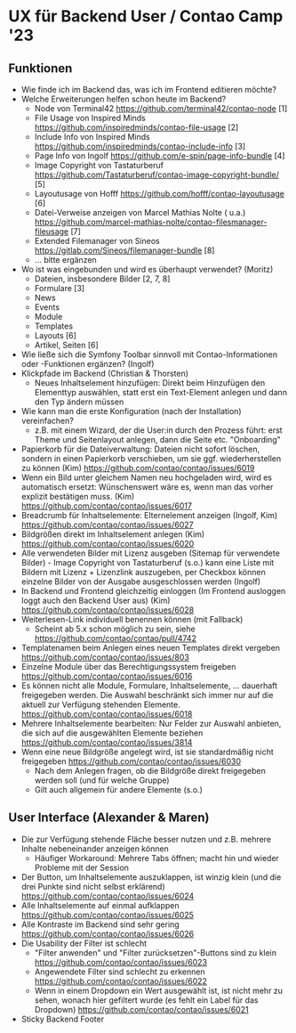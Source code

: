 # UX für Backend User / Contao Camp '23

## Funktionen

* Wie finde ich im Backend das, was ich im Frontend editieren möchte?
* Welche Erweiterungen helfen schon heute im Backend?
    * Node von Terminal42 https://github.com/terminal42/contao-node [1]
    * File Usage von Inspired Minds https://github.com/inspiredminds/contao-file-usage [2]
    * Include Info von Inspired Minds https://github.com/inspiredminds/contao-include-info [3]
    * Page Info von Ingolf https://github.com/e-spin/page-info-bundle [4]
    * Image Copyright von Tastaturberuf https://github.com/Tastaturberuf/contao-image-copyright-bundle/ [5]
    * Layoutusage von Hofff https://github.com/hofff/contao-layoutusage [6]
    * Datei-Verweise anzeigen von Marcel Mathias Nolte (
      u.a.) https://github.com/marcel-mathias-nolte/contao-filesmanager-fileusage [7]
    * Extended Filemanager von Sineos https://gitlab.com/Sineos/filemanager-bundle [8]
    * ... bitte ergänzen
* Wo ist was eingebunden und wird es überhaupt verwendet? (Moritz)
    * Dateien, insbesondere Bilder [2, 7, 8]
    * Formulare [3]
    * News
    * Events
    * Module
    * Templates
    * Layouts [6]
    * Artikel, Seiten [6]
* Wie ließe sich die Symfony Toolbar sinnvoll mit Contao-Informationen oder -Funktionen ergänzen? (Ingolf)
* Klickpfade im Backend (Christian & Thorsten)
    * Neues Inhaltselement hinzufügen: Direkt beim Hinzufügen den Elementtyp auswählen, statt erst ein Text-Element
      anlegen und dann den Typ ändern müssen
* Wie kann man die erste Konfiguration (nach der Installation) vereinfachen?
    * z.B. mit einem Wizard, der die User:in durch den Prozess führt: erst Theme und Seitenlayout anlegen, dann die
      Seite etc. "Onboarding"
* Papierkorb für die Dateiverwaltung: Dateien nicht sofort löschen, sondern in einen Papierkorb verschieben, um sie ggf.
  wiederherstellen zu können (Kim) https://github.com/contao/contao/issues/6019
* Wenn ein Bild unter gleichem Namen neu hochgeladen wird, wird es automatisch ersetzt: Wünschenswert wäre es, wenn man
  das vorher explizit bestätigen muss. (Kim) https://github.com/contao/contao/issues/6017
* Breadcrumb für Inhaltselemente: Elternelement anzeigen (Ingolf, Kim) https://github.com/contao/contao/issues/6027
* Bildgrößen direkt im Inhaltselement anlegen (Kim) https://github.com/contao/contao/issues/6020
* Alle verwendeten Bilder mit Lizenz ausgeben (Sitemap für verwendete Bilder) - Image Copyright von Tastaturberuf (s.o.)
  kann eine Liste mit Bildern mit Lizenz + Lizenzlink auszugeben, per Checkbox können einzelne Bilder von der Ausgabe
  ausgeschlossen werden (Ingolf)
* In Backend und Frontend gleichzeitig einloggen (Im Frontend ausloggen loggt auch den Backend User aus) (Kim) https://github.com/contao/contao/issues/6028
* Weiterlesen-Link individuell benennen können (mit Fallback)
    * Scheint ab 5.x schon möglich zu sein, siehe https://github.com/contao/contao/pull/4742
* Templatenamen beim Anlegen eines neuen Templates direkt vergeben https://github.com/contao/contao/issues/803
* Einzelne Module über das Berechtigungssystem freigeben https://github.com/contao/contao/issues/6016
* Es können nicht alle Module, Formulare, Inhaltselemente, ... dauerhaft freigegeben werden. Die Auswahl beschränkt sich
  immer nur auf die aktuell zur Verfügung stehenden Elemente. https://github.com/contao/contao/issues/6018
* Mehrere Inhaltselemente bearbeiten: Nur Felder zur Auswahl anbieten, die sich auf die ausgewählten Elemente
  beziehen https://github.com/contao/contao/issues/3814
* Wenn eine neue Bildgröße angelegt wird, ist sie standardmäßig nicht freigegeben https://github.com/contao/contao/issues/6030
    * Nach dem Anlegen fragen, ob die Bildgröße direkt freigegeben werden soll (und für welche Gruppe)
    * Gilt auch allgemein für andere Elemente (s.o.)


## User Interface (Alexander & Maren)

* Die zur Verfügung stehende Fläche besser nutzen und z.B. mehrere Inhalte nebeneinander anzeigen können
    * Häufiger Workaround: Mehrere Tabs öffnen; macht hin und wieder Probleme mit der Session
* Der Button, um Inhaltselemente auszuklappen, ist winzig klein (und die drei Punkte sind nicht selbst erklärend) https://github.com/contao/contao/issues/6024
* Alle Inhaltselemente auf einmal aufklappen https://github.com/contao/contao/issues/6025
* Alle Kontraste im Backend sind sehr gering https://github.com/contao/contao/issues/6026
* Die Usability der Filter ist schlecht
    * "Filter anwenden" und "Filter zurücksetzen"-Buttons sind zu klein https://github.com/contao/contao/issues/6023
    * Angewendete Filter sind schlecht zu erkennen https://github.com/contao/contao/issues/6022
    * Wenn in einem Dropdown ein Wert ausgewählt ist, ist nicht mehr zu sehen, wonach hier gefiltert wurde (es fehlt ein
      Label für das Dropdown) https://github.com/contao/contao/issues/6021
* Sticky Backend Footer

